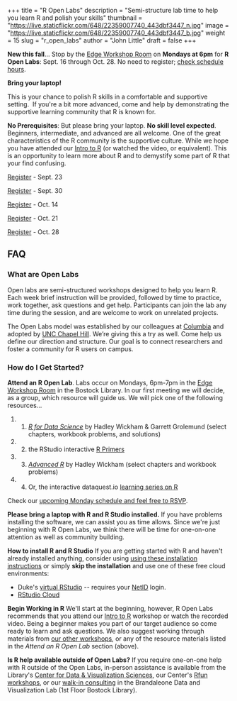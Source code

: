 +++
title = "R Open Labs"
description = "Semi-structure lab time to help you learn R and polish your skills"
thumbnail = "https://live.staticflickr.com/648/22359007740_443dbf3447_n.jpg"
image = "https://live.staticflickr.com/648/22359007740_443dbf3447_b.jpg"
weight = 15
slug = "r_open_labs"
author = "John Little"
draft = false
+++

**New this fall**...  Stop by the [Edge Workshop Room](https://library.duke.edu/edge/spaces) on **Mondays at 6pm** for **R Open Labs**: Sept. 16 through Oct. 28.  No need to register; [check schedule hours](https://duke.libcal.com/event/5497862).   

**Bring your laptop!**

This is your chance to polish R skills in a comfortable and supportive setting.  If you're a bit more advanced, come and help by demonstrating the supportive learning community that R is known for. 

**No Prerequisites**:  But please bring your laptop. **No skill level expected**. Beginners, intermediate, and advanced are all welcome.  One of the great characteristics of the R community is the supportive culture.  While we hope you have attended our [Intro to R](/portfolio/intro2r_workshop/) (or watched the video, or equivalent).  This is an opportunity to learn more about R and to demystify some part of R that your find confusing.

<a href="https://duke.libcal.com/event/5497863" class="button big">Register</a> - Sept. 23

<a href="https://duke.libcal.com/event/5497864" class="button big">Register</a> - Sept. 30

<a href="https://duke.libcal.com/event/5497865" class="button big">Register</a> - Oct. 14

<a href="https://duke.libcal.com/event/5497866" class="button big">Register</a> - Oct. 21

<a href="https://duke.libcal.com/event/5497867" class="button big">Register</a> - Oct. 28


## FAQ

### What are Open Labs

Open labs are semi-structured workshops designed to help you learn R. Each week brief instruction will be provided, followed by time to practice, work together, ask questions and get help. Participants can join the lab any time during the session, and are welcome to work on unrelated projects.

The Open Labs model was established by our colleagues at [Columbia](https://blogs.cul.columbia.edu/dssc/2016/01/11/r-open-labs-this-spring-in-the-dssc/#more-3219) and adopted by [UNC Chapel Hill](http://ropenlabs.web.unc.edu/).  We’re giving this a try as well. Come help us define our direction and structure. Our goal is to connect researchers and foster a community for R users on campus.

### How do I Get Started?

**Attend an R Open Lab**.  Labs occur on Mondays, 6pm-7pm in the [Edge Workshop Room](https://library.duke.edu/edge/spaces) in the Bostock Library. In our first meeting we will decide, as a group, which resource will guide us.  We will pick one of the following resources...

1. 1) [*R for Data Science*](https://r4ds.had.co.nz/) by Hadley Wickham & Garrett Grolemund (select chapters, workbook problems, and solutions)
2. 2) the RStudio interactive [R Primers](https://rstudio.cloud/learn/primers)
3. 3) [*Advanced R*](https://adv-r.hadley.nz/) by Hadley Wickham (select chapters and workbook problems)
4. 4) Or, 
the interactive dataquest.io [learning series on R](https://www.dataquest.io/path/data-analyst-r/)

Check our [upcoming Monday schedule and feel free to RSVP](https://duke.libcal.com/event/5497862).

**Please bring a laptop with R and R Studio installed.** If you have problems installing the software, we can assist you as time allows.  Since we're just beginning with R Open Labs, we think there will be time for one-on-one attention as well as community building.  

**How to install R and R Studio**
If you are getting started with R and haven't already installed anything,  consider using [using these installation instructions](https://tutorials.shinyapps.io/00-setup/) or simply **skip the installation** and use one of these free cloud environments:

  - Duke's [virtual RStudio](https://vm-manage.oit.duke.edu/containers/rstudio) -- requires your [NetID](https://oit.duke.edu/what-we-do/applications/netid) login.
  - [RStudio Cloud](https://rstudio.cloud/)


**Begin Working in R**
We'll start at the beginning, however, R Open Labs recommends that you attend our [Intro to R](https://rfun.library.duke.edu/portfolio/intro2r_workshop/) workshop or watch the recorded video.  Being a beginner makes you part of our target audience so come ready to learn and ask questions.  We also suggest working through materials from [our other workshops](https://rfun.library.duke.edu/#portfolio), or any of the resource materials listed in the _Attend an R Open Lab_ section (above). 

**Is R help available outside of Open Labs?**
If you require one-on-one help with R outside of the Open Labs, in-person assistance is available from the Library's [Center for Data & Visualization Sciences](https://library.duke.edu/data), our Center's [Rfun workshops](https://rfun.library.duke.edu), or our [walk-in consulting](https://library.duke.edu/data/about/schedule) in the Brandaleone Data and Visualization Lab (1st Floor Bostock Library). 